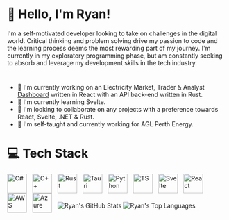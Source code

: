 # 👋 Hello, I'm Ryan!

I'm a self-motivated developer looking to take on challenges in the digital world. Critical thinking and problem solving drive my passion to code and the learning process deems the most rewarding part of my journey. I'm currently in my exploratory programming phase, but am constantly seeking to absorb and leverage my development skills in the tech industry.
#
* 🚀 I'm currently working on an Electricity Market, Trader & Analyst [Dashboard](https://menu-tropic.bnr.la/home) written in React with an API back-end written in Rust.  
* 🌱 I'm currently learning Svelte.    
* 👬 I'm looking to collaborate on any projects with a preference towards React, Svelte, .NET & Rust.  
* 📘 I'm self-taught and currently working for AGL Perth Energy.

# 💻 Tech Stack
  
<img align="left" alt="C#" width="45px" style="padding-right:10px;" src="https://cdn.jsdelivr.net/gh/devicons/devicon@latest/icons/csharp/csharp-plain.svg"/>
<img align="left" alt="C++" width="45px" style="padding-right:10px;" src="https://cdn.jsdelivr.net/gh/devicons/devicon@latest/icons/cplusplus/cplusplus-plain.svg"/>
<img align="left" alt="Rust" width="45px" style="padding-right:10px;" src="https://cdn.jsdelivr.net/gh/devicons/devicon@latest/icons/rust/rust-original.svg"/>
<img align="left" alt="Tauri" width="45px" style="padding-right:10px;" src="https://cdn.jsdelivr.net/gh/devicons/devicon@latest/icons/tauri/tauri-original.svg"/>
<img align="left" alt="Python" width="45px" style="padding-right:10px;" src="https://cdn.jsdelivr.net/gh/devicons/devicon@latest/icons/python/python-plain.svg"/>  
<img align="left" alt="TS" width="45px" style="padding-right:10px; " src="https://cdn.jsdelivr.net/gh/devicons/devicon@latest/icons/typescript/typescript-original.svg"/>
<img align="left" alt="Svelte" width="45px" style="padding-right:10px;" src="https://cdn.jsdelivr.net/gh/devicons/devicon@latest/icons/svelte/svelte-original.svg"/>
<img align="left" alt="React" width="45px" style="padding-right:10px;" src="https://cdn.jsdelivr.net/gh/devicons/devicon@latest/icons/react/react-original.svg"/>
<img align="left" alt="AWS" width="45px" style="padding-right:10px;" src="https://cdn.jsdelivr.net/gh/devicons/devicon@latest/icons/amazonwebservices/amazonwebservices-plain-wordmark.svg"/>
<img align="left" alt="Azure" width="45px" style="padding-right:10px;" src="https://cdn.jsdelivr.net/gh/devicons/devicon@latest/icons/azure/azure-original-wordmark.svg"/>  
<br /><br /><br />   
  
![Ryan's GitHub Stats](https://github-readme-stats-eta-one-89.vercel.app/api?username=ryandotnet&custom_title=Ryan%27s%20GitHub%20Stats&hide=prs,contribs&show_icons=true&theme=catppuccin_mocha&hide_rank=true)  ![Ryan's Top Languages](https://github-readme-stats-eta-one-89.vercel.app/api/top-langs?username=ryandotnet&exclude_repo=Skada-MoP,github-readme-stats&custom_title=Ryan%27s%20Most%20Used%20Languages&langs_count=4&size_weight=0.5&count_weight=0.5&layout=compact&theme=catppuccin_mocha&hide=css,html,cplusplus,javascript)
